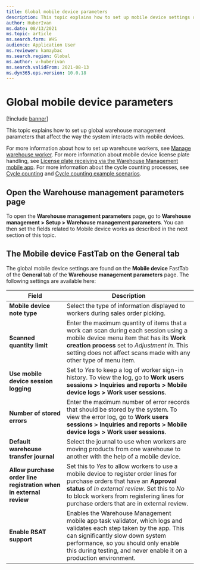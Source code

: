 ```yaml
---
title: Global mobile device parameters
description: This topic explains how to set up mobile device settings on the Warehouse management parameters page
author: HuberIvan
ms.date: 08/13/2021
ms.topic: article
ms.search.form: WHS
audience: Application User
ms.reviewer: kamaybac
ms.search.region: Global
ms.author: v-huberivan
ms.search.validFrom: 2021-08-13
ms.dyn365.ops.version: 10.0.18
---
```


# Global mobile device parameters

[!include [banner](../includes/banner.md)]

This topic explains how to set up global warehouse management parameters that affect the way the system interacts with mobile devices.

For more information about how to set up warehouse workers, see [Manage warehouse worker](manage-warehouse-workers.md). For more information about mobile device license plate handling, see [License plate receiving via the Warehouse Management mobile app](warehousing-mobile-device-app-license-plate-receiving.md). For more information about the cycle counting processes, see [Cycle counting](cycle-counting.md) and [Cycle counting example scenarios](cycle-counting-scenarios.md).

## Open the Warehouse management parameters page

To open the **Warehouse management parameters** page, go to **Warehouse management > Setup > Warehouse management parameters**. You can then set the fields related to Mobile device works as described in the next section of this topic.

## The Mobile device FastTab on the General tab

The global mobile device settings are found on the **Mobile device** FastTab of the **General** tab of the **Warehouse management parameters** page. The following settings are available here:

| Field | Description |
| --- | --- |
| **Mobile device note type** | Select the type of information displayed to workers during sales order picking. |
| **Scanned quantity limit** | Enter the maximum quantity of items that a work can scan during each session using a mobile device menu item that has its **Work creation process** set to *Adjustment in*. This setting does not affect scans made with any other type of menu item. |
| **Use mobile device session logging** | Set to *Yes* to keep a log of worker sign-in history. To view the log, go to **Work users sessions \> Inquiries and reports \> Mobile device logs \> Work user sessions**. |
| **Number of stored errors** | Enter the maximum number of error records that should be stored by the system. To view the error log, go to **Work users sessions \> Inquiries and reports \> Mobile device logs \> Work user sessions**. |
| **Default warehouse transfer journal** | Select the journal to use when workers are moving products from one warehouse to another with the help of a mobile device. |
| **Allow purchase order line registration when in external review** | Set this to *Yes* to allow workers to use a mobile device to register order lines for purchase orders that have an **Approval status** of *In external review*. Set this to *No* to block workers from registering lines for purchase orders that are in external review. |
| **Enable RSAT support** | Enables the Warehouse Management mobile app task validator, which logs and validates each step taken by the  app. This can significantly slow down system performance, so you should only enable this during testing, and never enable it on a production environment. |
